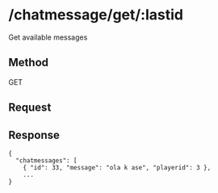 # /chatmessage/get/:lastid

Get available messages

## Method

GET

## Request

## Response

```
{
  "chatmessages": [
    { "id": 33, "message": "ola k ase", "playerid": 3 },
    ...
}

```
